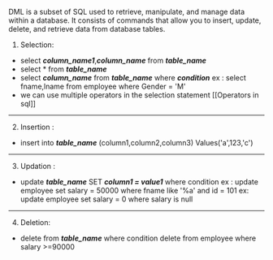 DML is a subset of SQL used to retrieve, manipulate, and manage data within a database. It consists of commands that allow you to insert, update, delete, and retrieve data from database tables.

1. Selection:

-  select ***column_name1***,***column_name*** from ***table_name***
-  select * from ***table_name***
-  select ***column_name*** from ***table_name*** where ***condition***
	ex : select fname,lname from employee where Gender = 'M'
- we can use multiple operators in the selection statement [[Operators in sql]]
-------------------------------------------------------------------

2. Insertion : 

- insert into ***table_name*** (column1,column2,column3) Values('a',123,'c')
-------------------------------------------------------------------

3. Updation :
- update ***table_name*** SET ***column1 = value1*** where condition
	ex : update employee set salary = 50000 where fname like '%a' and id = 101
	ex: update employee set salary = 0 where salary is null

-------------------------------------------------------------------

4. Deletion:
- delete from ***table_name*** where condition
	delete from employee where salary >=90000